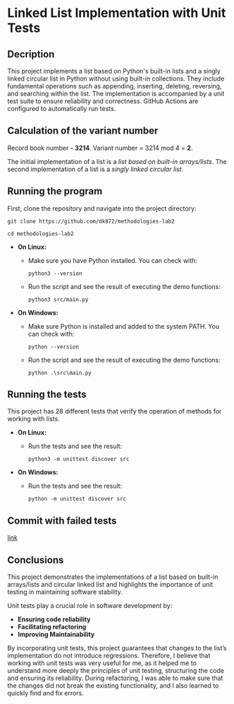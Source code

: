 # Linked List Implementation with Unit Tests

## Decription
This project implements a list based on Python's built-in lists and a singly linked circular list in Python without using built-in collections. They include fundamental operations such as appending, inserting, deleting, reversing, and searching within the list. The implementation is accompanied by a unit test suite to ensure reliability and correctness. GitHub Actions are configured to automatically run tests.

## Calculation of the variant number
Record book number - **3214**.
Variant number = 3214 mod 4 = **2**.

The initial implementation of a list is a *list based on built-in arrays/lists*.
The second implementation of a list is a *singly linked circular list*.

## Running the program
First, clone the repository and navigate into the project directory:
```
git clone https://github.com/dk872/methodologies-lab2
```
```
cd methodologies-lab2
```

- **On Linux:**
  - Make sure you have Python installed. You can check with:
    ```
    python3 --version
    ```
  - Run the script and see the result of executing the demo functions:
    ```
    python3 src/main.py
    ```

- **On Windows:**
  - Make sure Python is installed and added to the system PATH. You can check with:
    ```
    python --version
    ```
  - Run the script and see the result of executing the demo functions:
    ```
    python .\src\main.py
    ```

## Running the tests
This project has 28 different tests that verify the operation of methods for working with lists.

- **On Linux:**
  - Run the tests and see the result:
    ```
    python3 -m unittest discover src
    ```

- **On Windows:**
  - Run the tests and see the result:
    ```
    python -m unittest discover src
    ```

## Commit with failed tests
[link](https://github.com/dk872/methodologies-lab2/commit/4c5d334284eb43c87a5610f359315ea3d1526c55)

## Conclusions
This project demonstrates the implementations of a list based on built-in arrays/lists and circular linked list and highlights the importance of unit testing in maintaining software stability.

Unit tests play a crucial role in software development by:
  - **Ensuring code reliability**
  - **Facilitating refactoring**
  - **Improving Maintainability**

By incorporating unit tests, this project guarantees that changes to the list’s implementation do not introduce regressions. Therefore, I believe that working with unit tests was very useful for me, as it helped me to understand more deeply the principles of unit testing, structuring the code and ensuring its reliability. During refactoring, I was able to make sure that the changes did not break the existing functionality, and I also learned to quickly find and fix errors.